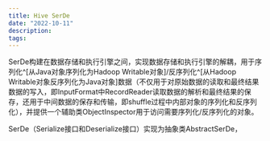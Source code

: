 ```yaml
---
title: Hive SerDe
date: "2022-10-11"
description: 
tags: 
---
```


SerDe构建在数据存储和执行引擎之间，实现数据存储和执行引擎的解耦，用于序列化^[从Java对象序列化为Hadoop Writable对象]/反序列化^[从Hadoop Writable对象反序列化为Java对象]数据（不仅用于对原始数据的读取和最终结果数据的写入，即InputFormat中RecordReader读取数据的解析和最终结果的保存，还用于中间数据的保存和传输，即shuffle过程中内部对象的序列化和反序列化），并提供一个辅助类ObjectInspector用于访问需要序列化/反序列化的对象。

SerDe（Serialize接口和Deserialize接口）实现为抽象类AbstractSerDe，
